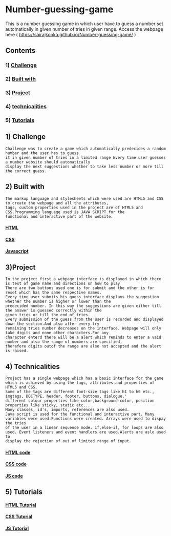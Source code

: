 # Number-guessing-game
This is a number guessing game in which user have to guess a number set automatically in given number of tries in given range.
Access the webpage here ( https://sairajkonka.github.io/Number-guessing-game/ )

## Contents
### 1) [Challenge](#Challenge)
### 2) [Built with](#Built_with)
### 3) [Project](#Project)
### 4) [technicalities](#Technicalities)
### 5) [Tutorials](#Tutorials)

## 1) Challenge
    Challenge was to create a game which automatically predecides a random number and the user has to guess
    it in given number of tries in a limited range Every time user guesses a number website should automatically
    display the next suggestions whether to take less number or more till the correct guess.
    

## 2) Built with
    The markup language and stylesheets which were used are HTML5 and CSS to create the webpage and all the attributes,
    tags, custom properties used in the project are of HTML5 and CSS.Programming language used is JAVA SCRIPT for the 
    functional and interactive part of the website. 
    
#### [HTML](https://en.wikipedia.org/wiki/HTML)
#### [CSS](https://en.wikipedia.org/wiki/CSS)
#### [Javascript](https://en.wikipedia.org/wiki/JavaScript)

## 3)Project
    In the project first a webpage interface is displayed in which there is text of game name and directions on how to play
    There are two buttons used one is for submit and the other is for reset which has the same respective names.
    Every time user submits his guess interface displays the suggestion whether the number is higher or lower than the 
    predecided number. In this way the suggestions are given either till the answer is guessed correctly within the
    given tries or till the end of tries.
    Every submission of the guess from the user is recorded and displayed down the section.And also after every try
    remaining tries number decreases on the interface. Webpage will only take digits and none other characters.For any
    character enterd there will be a alert which reminds to enter a vaid number and also the range of numbers are specified,
    therefore digits outof the range are also not accepted and the alert is raised.
 
## 4) Technicalities
    Project has a single webpage which has a basic interface for the game which is achieved by using the tags, attributes and properties of HTML5 and CSS.
    Some of the tags are different font-size tags like h1 to h6 etc., imgtags, DOCTYPE, header, footer, buttons, dialogue,'
    different colour properties like color,background-color, position properties like sticky, static etc...
    Many classes, id's, imports, references are also used.
    Java script is used for the functional and interactive part. Many variables were used.Functions were created. Arrays were used to dispay the tries
    of the user in a linear sequence mode. if,else-if, for loops are also used. Event listeners and event handlers are used.Alerts are aslo used to
    display the rejection of out of limited range of input.

#### [HTML code](https://github.com/sairajkonka/Number-guessing-game/blob/main/index.html)
#### [CSS code](https://github.com/sairajkonka/Number-guessing-game/blob/main/style.css)
#### [JS code](https://github.com/sairajkonka/Number-guessing-game/blob/main/app.js)
   
## 5) Tutorials
#### [HTML Tutorial](https://www.w3schools.com/html/default.asp)
#### [CSS Tutorial](https://www.w3schools.com/css/default.asp)
#### [JS Tutorial](https://www.w3schools.com/js/DEFAULT.asp)
    
